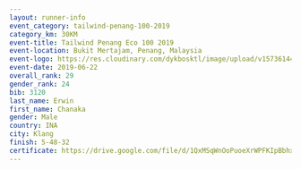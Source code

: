 ```yaml
--- 
layout: runner-info 
event_category: tailwind-penang-100-2019 
category_km: 30KM 
event-title: Tailwind Penang Eco 100 2019 
event-location: Bukit Mertajam, Penang, Malaysia 
event-logo: https://res.cloudinary.com/dykbosktl/image/upload/v1573614442/Logo/Logo_gqlzi3.jpg 
event-date: 2019-06-22 
overall_rank: 29
gender_rank: 24
bib: 3120
last_name: Erwin
first_name: Chanaka
gender: Male
country: INA
city: Klang
finish: 5-48-32
certificate: https://drive.google.com/file/d/1QxMSqWnOoPuoeXrWPFKIpBbhx1h8thwO/view?usp=sharing
--- 
```

